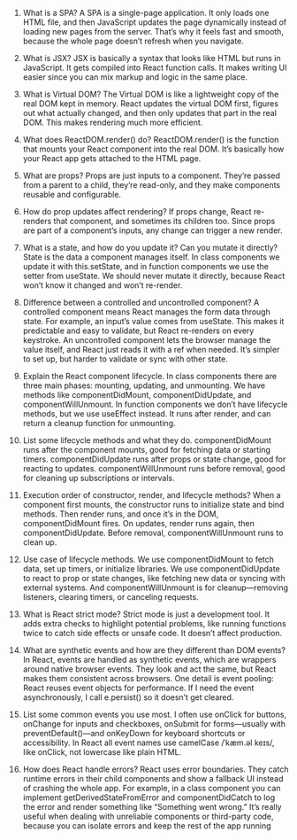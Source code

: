1. What is a SPA?
A SPA is a single-page application. It only loads one HTML file, and then JavaScript updates the page dynamically instead of loading new pages from the server. That’s why it feels fast and smooth, because the whole page doesn’t refresh when you navigate.

2. What is JSX?
JSX is basically a syntax that looks like HTML but runs in JavaScript. It gets compiled into React function calls. It makes writing UI easier since you can mix markup and logic in the same place.

3. What is Virtual DOM?
The Virtual DOM is like a lightweight copy of the real DOM kept in memory. React updates the virtual DOM first, figures out what actually changed, and then only updates that part in the real DOM. This makes rendering much more efficient.

4. What does ReactDOM.render() do?
ReactDOM.render() is the function that mounts your React component into the real DOM. It’s basically how your React app gets attached to the HTML page.

5. What are props?
Props are just inputs to a component. They’re passed from a parent to a child, they’re read-only, and they make components reusable and configurable.

6. How do prop updates affect rendering?
If props change, React re-renders that component, and sometimes its children too. Since props are part of a component’s inputs, any change can trigger a new render.

7. What is a state, and how do you update it? Can you mutate it directly?
State is the data a component manages itself.
In class components we update it with this.setState, and in function components we use the setter from useState.
We should never mutate it directly, because React won’t know it changed and won’t re-render.

8. Difference between a controlled and uncontrolled component?
A controlled component means React manages the form data through state. For example, an input’s value comes from useState. This makes it predictable and easy to validate, but React re-renders on every keystroke.
An uncontrolled component lets the browser manage the value itself, and React just reads it with a ref when needed. It’s simpler to set up, but harder to validate or sync with other state.

9. Explain the React component lifecycle.
In class components there are three main phases: mounting, updating, and unmounting. We have methods like componentDidMount, componentDidUpdate, and componentWillUnmount.
In function components we don’t have lifecycle methods, but we use useEffect instead. It runs after render, and can return a cleanup function for unmounting.

10. List some lifecycle methods and what they do.
componentDidMount runs after the component mounts, good for fetching data or starting timers.
componentDidUpdate runs after props or state change, good for reacting to updates.
componentWillUnmount runs before removal, good for cleaning up subscriptions or intervals.

11. Execution order of constructor, render, and lifecycle methods?
When a component first mounts, the constructor runs to initialize state and bind methods. Then render runs, and once it’s in the DOM, componentDidMount fires.
On updates, render runs again, then componentDidUpdate.
Before removal, componentWillUnmount runs to clean up.

12. Use case of lifecycle methods.
We use componentDidMount to fetch data, set up timers, or initialize libraries.
We use componentDidUpdate to react to prop or state changes, like fetching new data or syncing with external systems.
And componentWillUnmount is for cleanup—removing listeners, clearing timers, or canceling requests.

13. What is React strict mode?
Strict mode is just a development tool. It adds extra checks to highlight potential problems, like running functions twice to catch side effects or unsafe code. It doesn’t affect production.

14. What are synthetic events and how are they different than DOM events?
In React, events are handled as synthetic events, which are wrappers around native browser events. They look and act the same, but React makes them consistent across browsers.
One detail is event pooling: React reuses event objects for performance. If I need the event asynchronously, I call e.persist() so it doesn’t get cleared.

15. List some common events you use most.
I often use onClick for buttons, onChange for inputs and checkboxes, onSubmit for forms—usually with preventDefault()—and onKeyDown for keyboard shortcuts or accessibility.
In React all event names use camelCase /ˈkæm.əl keɪs/, like onClick, not lowercase like plain HTML.

16. How does React handle errors?
React uses error boundaries. They catch runtime errors in their child components and show a fallback UI instead of crashing the whole app.
For example, in a class component you can implement getDerivedStateFromError and componentDidCatch to log the error and render something like “Something went wrong.”
It’s really useful when dealing with unreliable components or third-party code, because you can isolate errors and keep the rest of the app running